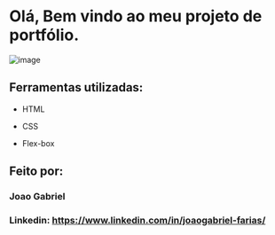 

# Olá, Bem vindo ao meu projeto de portfólio.

![image](https://github.com/whysk4s/alura-hltm-e-css/blob/07058f9fe92ee4d4dd2d8e1c78f781c24fd5883a/Projeto.png)

## Ferramentas utilizadas:

* HTML

* CSS

* Flex-box

## Feito por:

### Joao Gabriel

### Linkedin: https://www.linkedin.com/in/joaogabriel-farias/
